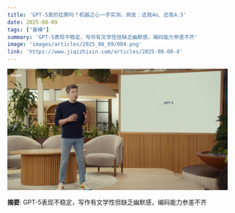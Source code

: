 ```yaml
---
title: 'GPT-5真的拉胯吗？机器之心一手实测，网友：还我4o、还我4.5'
date: 2025-08-09
tags: ["基模"]
summary: 'GPT-5表现不稳定，写作有文学性但缺乏幽默感，编码能力参差不齐'
image: 'images/articles/2025_08_09/004.png'
link: 'https://www.jiqizhixin.com/articles/2025-08-08-4'
---
```

![GPT-5真的拉胯吗？机器之心一手实测，网友：还我4o、还我4.5](images/articles/2025_08_09/004.png)

**摘要**: GPT-5表现不稳定，写作有文学性但缺乏幽默感，编码能力参差不齐
